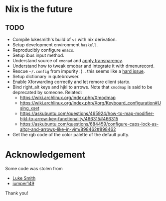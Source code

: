 # Nix is the future

## TODO

+ Compile lukesmith's build of `st` with nix derivation.
+ Setup development environment `haskell`.
+ Reproducibly configure `emacs`.
+ Setup ibus input method.
+ Understand source of `xmonad` and [apply
  transparency](https://stackoverflow.com/questions/43998105/making-every-window-transparent-with-xmonad/43998106#43998106).
+ Understand how to tweak xmobar and integrate it with dmenurecord.
+ Rescue `~/.config` from impurity :( .. this seems like a [hard
  issue](https://github.com/rycee/home-manager/issues/257).
+ Setup dictionary in qutebrowser.
+ Enable Xforwarding correctly and let remore client startx.
+ Bind right_alt keys and hjkl to arrows. Note that `xmodmap` is said to be
  deprecated by someone. Related:
  + https://wiki.archlinux.org/index.php/Xmodmap
  + https://wiki.archlinux.org/index.php/Xorg/Keyboard_configuration#Using_xset
  + https://askubuntu.com/questions/465924/how-to-map-modifier-hjkl-to-arrow-key-functionality/466315#466315
  + https://askubuntu.com/questions/684459/configure-caps-lock-as-altgr-and-arrows-like-in-vim/898462#898462
+ Get the rgb code of the color palette of the default putty.

# Acknowledgement

Some code was stolen from

+ [Luke Smith](https://github.com/LukeSmithxyz/)
+ [jumper149](https://github.com/jumper149/)

Thank you!
